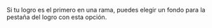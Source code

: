 Si tu logro es el primero en una rama, puedes elegir un fondo para la pestaña del logro
con esta opción.
